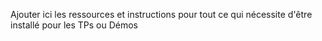 Ajouter ici les ressources et instructions pour tout ce qui nécessite d'être installé pour les TPs ou Démos

